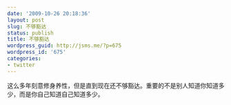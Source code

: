 ```yaml
---
date: '2009-10-26 20:18:36'
layout: post
slug: 不够豁达
status: publish
title: 不够豁达
wordpress_guid: http://jsms.me/?p=675
wordpress_id: '675'
categories:
- twitter
---
```


这么多年刻意修身养性，但是直到现在还不够豁达。重要的不是别人知道你知道多少，而是你自己知道自己知道多少。
